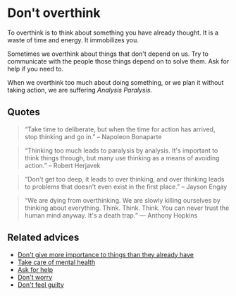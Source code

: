 # Don't overthink

To overthink is to think about something you have already thought. It is a waste of time and energy. It immobilizes you.

Sometimes we overthink about things that don't depend on us. Try to communicate with the people those things depend on to solve them. Ask for help if you need to.

When we overthink too much about doing something, or we plan it without taking action, we are suffering _Analysis Paralysis._

## Quotes

> “Take time to deliberate, but when the time for action has arrived, stop thinking and go in.” – Napoleon Bonaparte

> “Thinking too much leads to paralysis by analysis. It's important to think things through, but many use thinking as a means of avoiding action.” – Robert Herjavek

> “Don't get too deep, it leads to over thinking, and over thinking leads to problems that doesn't even exist in the first place.” – Jayson Engay

> “We are dying from overthinking. We are slowly killing ourselves by thinking about everything. Think. Think. Think. You can never trust the human mind anyway. It's a death trap.” ― Anthony Hopkins

## Related advices

- [Don't give more importance to things than they already have](../Don't%20give%20more%20importance%20to%20things%20than%20they%20already%20have/index.md)
- [Take care of mental health](../Take%20care%20of%20mental%20health/index.md)
- [Ask for help](../Ask%20for%20help/index.md)
- [Don't worry](../Don't%20worry/index.md)
- [Don't feel guilty](../Don't%20feel%20guilty/index.md)
<br/>